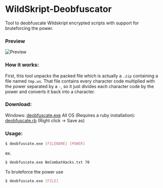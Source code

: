 # WildSkript-Deobfuscator
Tool to deobfuscate Wildskript encrypted scripts with support for bruteforcing the power.

### Preview
![Preview](http://i.imgur.com/vry0Luv.gif)

### How it works:
First, this tool unpacks the packed file which is actually a `.zip` containing a file named `tmp.ws`. That file contains every character code multiplied with the power separated by a `-`, so it just divides each character code by the power and converts it back into a character.

### Download:

Windows: [deobfuscate.exe](https://raw.githubusercontent.com/sapphyrus/WildSkript-Deobfuscator/master/deobfuscate.exe)
All OS (Requires a ruby installation): [deobfuscate.rb](https://raw.githubusercontent.com/sapphyrus/WildSkript-Deobfuscator/master/deobfuscate.rb) (Right click -> Save as)

### Usage:
```sh
$ deobfuscate.exe [FILENAME] [POWER]
```
ex.
```sh
$ deobfuscate.exe NoCombatHacks.txt 70
```

To bruteforce the power use
```sh
$ deobfuscate.exe [FILE]
```